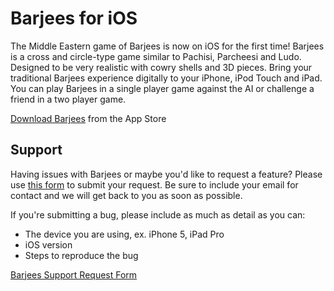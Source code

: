 # Barjees for iOS

The Middle Eastern game of Barjees is now on iOS for the first time! Barjees is a cross and circle-type game similar to Pachisi, Parcheesi and Ludo. Designed to be very realistic with cowry shells and 3D pieces. Bring your traditional Barjees experience digitally to your iPhone, iPod Touch and iPad. You can play Barjees in a single player game against the AI or challenge a friend in a two player game.

[Download Barjees](https://itunes.apple.com/us/app/barjees/id435521869?mt=8) from the App Store

## Support

Having issues with Barjees or maybe you'd like to request a feature? Please use [this form](https://gitreports.com/issue/kdaker/Barjees) to submit your request. Be sure to include your email for contact and we will get back to you as soon as possible.

If you're submitting a bug, please include as much as detail as you can:

* The device you are using, ex. iPhone 5, iPad Pro
* iOS version
* Steps to reproduce the bug


[Barjees Support Request Form](https://gitreports.com/issue/kdaker/Barjees)

